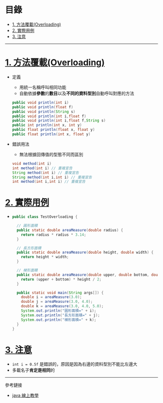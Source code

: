 <h1 id="top">目錄</h1>

- [1. 方法覆載(Overloading)](#s1)
- [2. 實際用例](#s2)
- [3. 注意](#s3)

---

# <a id="s1" class="md-title" href="#top">1. 方法覆載(Overloading)</a>

- 定義

  - 用統一名稱呼叫相同功能
  - 自動依據**參數**的**數目**以及**不同的資料型別**自動呼叫對應的方法

  ```java
  public void println(int i)
  public void println(float f)
  public void println(String s)
  public void println(int i,float f)
  public void println(int i,float f,String s)
  public int println(int x, int y)
  public float println(float x, float y)
  public float println(int x, float y)
  ```

- 錯誤用法

  - 無法根據回傳值的型態不同而區別

  ```java
  void method(int i)
  int method(int i) // 重複宣告
  String method(int i) // 重複宣告
  String method(int i,int i) // 重複宣告
  int method(int i,int i) // 重複宣告
  ```

# <a id="s2" class="md-title" href="#top">2. 實際用例</a>

- ```java
  public class TestOverloading {

    // 圓形面積
    public static double areaMeasure(double radius) {
      return radius * radius * 3.14;
    }

    // 長方形面積
    public static double areaMeasure(double height, double width) {
      return height * width;
    }

    // 梯形面積
    public static double areaMeasure(double upper, double bottom, double height) {
      return (upper + bottom) * height / 2;
    }

    public static void main(String args[]) {
      double i = areaMeasure(3.0);
      double j = areaMeasure(3.0, 4.0);
      double k = areaMeasure(3.0, 4.0, 5.0);
      System.out.println("圓形面積=" + i);
      System.out.println("長方形面積=" + j);
      System.out.println("梯形面積=" + k);
    }
  }
  ```

# <a id="s3" class="md-title" href="#top">3. 注意</a>

- `int i = 0.5f` 是錯誤的，原因是因為右邊的資料型別不能比左邊大
- 多載名子**肯定是相同**的

---

參考鏈接

- [java 線上教學](https://docs.oracle.com/javase/7/docs/api/)

